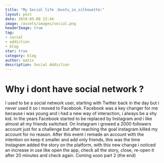 ```yaml
---
title: "My Social life :busts_in_silhouette:"
layout: post
date: 2019-05-08 22:44
image: /assets/images/social.png
headerImage: true
tag:
- social
- addiction
- blog
star: true
category: blog
author: matis
description: Social Addiction
---
```

# Why i dont have social network ?
I used to be a social network user, starting with Twitter back in the day but i never used it so i moved to Facebook.
Facebook was a key changer for me because i was young and i had a new way of interaction, i always be a shy kid.
In the years Facebook started to be replaced by Instagram and i like almost all my friends switched.
On Instagram i growed a 2000 followers account just for a challenge but after reaching the goal instagram killed my account for no reason.
After this event i remade an account with the intention on keep it smaller and add only friends, this was the time Instagram added the story on the platform, with this new change i noticed an increase in use like open the app, check all the story, close, re-open it after 20 minutes and check again.  Coming soon part 2 (the end)